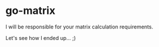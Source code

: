 # go-matrix


I will be responsible for your matrix calculation requirements. 

Let's see how I ended up... ;) 